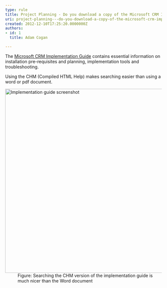 ```yaml
---
type: rule
title: Project Planning - Do you download a copy of the Microsoft CRM Implementation Guide?
uri: project-planning---do-you-download-a-copy-of-the-microsoft-crm-implementation-guide
created: 2012-12-10T17:25:20.0000000Z
authors:
- id: 1
  title: Adam Cogan

---
```




<span class='intro'> <p>The <a href="http&#58;//www.microsoft.com/en-us/download/details.aspx?id=3621" target="_blank">Microsoft CRM Implementation Guide</a> contains essential information on installation pre-requisites and planning, implementation tools and troubleshooting.</p>
                 </span>

<p>Using the CHM (Compiled HTML Help) makes searching easier than using a word or pdf document.</p>
                <dl class="image">
                    <dt><img alt="Implementation guide screenshot" src="/PublishingImages/crm-implementation-guide.jpg" style="width&#58;590px;" /></dt>
                    <dd>Figure&#58; Searching the CHM version of the implementation guide is much nicer than the Word document</dd>
                </dl>



